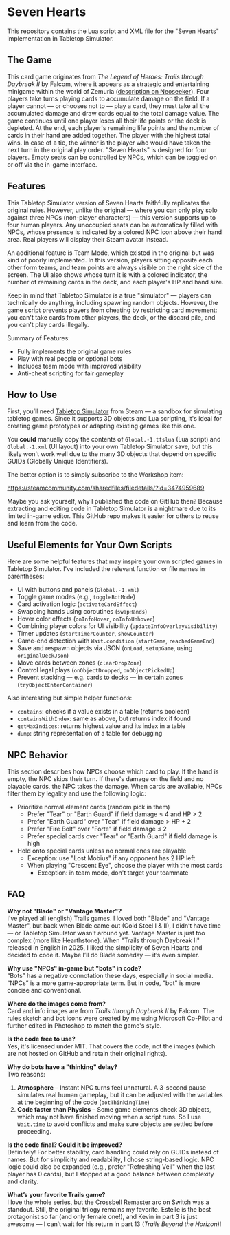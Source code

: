 # Seven Hearts

This repository contains the Lua script and XML file for the "Seven Hearts" implementation in Tabletop Simulator.

## The Game

This card game originates from *The Legend of Heroes: Trails through Daybreak II* by Falcom, where it appears as a strategic and entertaining minigame within the world of Zemuria ([description on Neoseeker](https://www.neoseeker.com/the-legend-of-heroes-trails-through-daybreak-ii/Seven_Hearts)). Four players take turns playing cards to accumulate damage on the field. If a player cannot — or chooses not to — play a card, they must take all the accumulated damage and draw cards equal to the total damage value. The game continues until one player loses all their life points or the deck is depleted. At the end, each player's remaining life points and the number of cards in their hand are added together. The player with the highest total wins. In case of a tie, the winner is the player who would have taken the next turn in the original play order. "Seven Hearts" is designed for four players. Empty seats can be controlled by NPCs, which can be toggled on or off via the in-game interface.

## Features

This Tabletop Simulator version of Seven Hearts faithfully replicates the original rules. However, unlike the original — where you can only play solo against three NPCs (non-player characters) — this version supports up to four human players. Any unoccupied seats can be automatically filled with NPCs, whose presence is indicated by a colored NPC icon above their hand area. Real players will display their Steam avatar instead.

An additional feature is Team Mode, which existed in the original but was kind of poorly implemented. In this version, players sitting opposite each other form teams, and team points are always visible on the right side of the screen. The UI also shows whose turn it is with a colored indicator, the number of remaining cards in the deck, and each player's HP and hand size.

Keep in mind that Tabletop Simulator is a true "simulator" — players can technically do anything, including spawning random objects. However, the game script prevents players from cheating by restricting card movement: you can't take cards from other players, the deck, or the discard pile, and you can't play cards illegally.

Summary of Features:
- Fully implements the original game rules
- Play with real people or optional bots
- Includes team mode with improved visibility
- Anti-cheat scripting for fair gameplay

## How to Use

First, you’ll need [Tabletop Simulator](https://store.steampowered.com/app/286160/Tabletop_Simulator/) from Steam — a sandbox for simulating tabletop games. Since it supports 3D objects and Lua scripting, it's ideal for creating game prototypes or adapting existing games like this one.

You **could** manually copy the contents of `Global.-1.ttslua` (Lua script) and `Global.-1.xml` (UI layout) into your own Tabletop Simulator save, but this likely won't work well due to the many 3D objects that depend on specific GUIDs (Globally Unique Identifiers).

The better option is to simply subscribe to the Workshop item:

https://steamcommunity.com/sharedfiles/filedetails/?id=3474959689

Maybe you ask yourself, why I published the code on GitHub then? Because extracting and editing code in Tabletop Simulator is a nightmare due to its limited in-game editor. This GitHub repo makes it easier for others to reuse and learn from the code.

## Useful Elements for Your Own Scripts

Here are some helpful features that may inspire your own scripted games in Tabletop Simulator. I've included the relevant function or file names in parentheses:

- UI with buttons and panels (`Global.-1.xml`)
- Toggle game modes (e.g., `toggleBotMode`)
- Card activation logic (`activateCardEffect`)
- Swapping hands using coroutines (`swapHands`)
- Hover color effects (`onInfoHover`, `onInfoUnhover`)
- Combining player colors for UI visibility (`updateInfoOverlayVisibility`)
- Timer updates (`startTimerCounter`, `showCounter`)
- Game-end detection with `Wait.condition` (`startGame`, `reachedGameEnd`)
- Save and respawn objects via JSON (`onLoad`, `setupGame`, using `originalDeckJson`)
- Move cards between zones (`clearDropZone`)
- Control legal plays (`onObjectDropped`, `onObjectPickedUp`)
- Prevent stacking — e.g. cards to decks — in certain zones (`tryObjectEnterContainer`)

Also interesting but simple helper functions:
- `contains`: checks if a value exists in a table (returns boolean)
- `containsWithIndex`: same as above, but returns index if found
- `getMaxIndices`: returns highest value and its index in a table
- `dump`: string representation of a table for debugging

## NPC Behavior

This section describes how NPCs choose which card to play. If the hand is empty, the NPC skips their turn. If there's damage on the field and no playable cards, the NPC takes the damage. When cards are available, NPCs filter them by legality and use the following logic:

- Prioritize normal element cards (random pick in them)
  - Prefer "Tear" or "Earth Guard" if field damage ≤ 4 and HP > 2
  - Prefer "Earth Guard" over "Tear" if field damage > HP + 2
  - Prefer "Fire Bolt" over "Forte" if field damage ≤ 2
  - Prefer special cards over "Tear" or "Earth Guard" if field damage is high
- Hold onto special cards unless no normal ones are playable
  - Exception: use "Lost Mobius" if any opponent has 2 HP left
  - When playing "Crescent Eye", choose the player with the most cards
    - Exception: in team mode, don't target your teammate

## FAQ

**Why not "Blade" or "Vantage Master"?**  
I've played all (english) Trails games. I loved both "Blade" and "Vantage Master", but back when Blade came out (Cold Steel I & II), I didn’t have time — or Tabletop Simulator wasn't around yet. Vantage Master is just too complex (more like Hearthstone). When "Trails through Daybreak II" released in English in 2025, I liked the simplicity of Seven Hearts and decided to code it. Maybe I’ll do Blade someday — it’s even simpler.

**Why use "NPCs" in-game but "bots" in code?**  
“Bots” has a negative connotation these days, especially in social media. “NPCs” is a more game-appropriate term. But in code, "bot" is more concise and conventional.

**Where do the images come from?**  
Card and info images are from *Trails through Daybreak II* by Falcom. The rules sketch and bot icons were created by me using Microsoft Co-Pilot and further edited in Photoshop to match the game's style.

**Is the code free to use?**  
Yes, it's licensed under MIT. That covers the code, not the images (which are not hosted on GitHub and retain their original rights).

**Why do bots have a "thinking" delay?**  
Two reasons:
1. **Atmosphere** – Instant NPC turns feel unnatural. A 3-second pause simulates real human gameplay, but it can be adjusted with the variables at the beginning of the code (`botThinkingTime`)
2. **Code faster than Physics** – Some game elements check 3D objects, which may not have finished moving when a script runs. So I use `Wait.time` to avoid conflicts and make sure objects are settled before proceeding.

**Is the code final? Could it be improved?**  
Definitely! For better stability, card handling could rely on GUIDs instead of names. But for simplicity and readability, I chose string-based logic. NPC logic could also be expanded (e.g., prefer "Refreshing Veil" when the last player has 0 cards), but I stopped at a good balance between complexity and clarity.

**What’s your favorite Trails game?**  
I love the whole series, but the Crossbell Remaster arc on Switch was a standout. Still, the original trilogy remains my favorite. Estelle is the best protagonist so far (and only female one!), and Kevin in part 3 is just awesome — I can’t wait for his return in part 13 (*Trails Beyond the Horizon*)!
